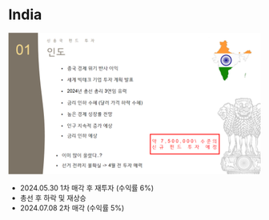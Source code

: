 # India

![인도](Image/India.png)

- 2024.05.30 1차 매각 후 재투자 (수익률 6%)
- 총선 후 하락 및 재상승
- 2024.07.08 2차 매각 (수익률 5%)
